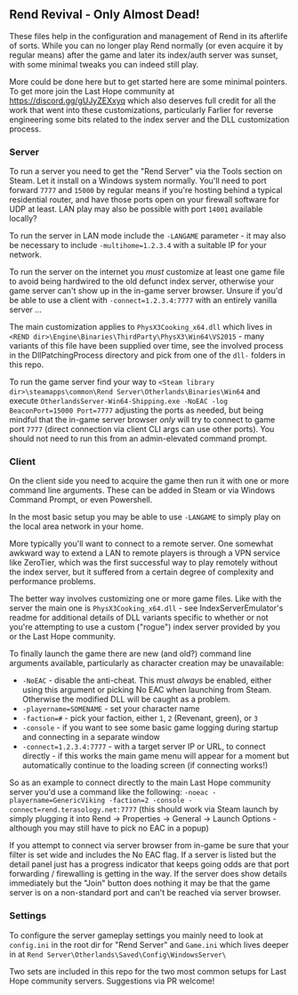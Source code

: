 ## Rend Revival - Only Almost Dead!

These files help in the configuration and management of Rend in its afterlife of sorts. While you can no longer play Rend normally (or even acquire it by regular means) after the game and later its index/auth server was sunset, with some minimal tweaks you can indeed still play.

More could be done here but to get started here are some minimal pointers. To get more join the Last Hope community at https://discord.gg/gUJyZEXxyq which also deserves full credit for all the work that went into these customizations, particularly Farlier for reverse engineering some bits related to the index server and the DLL customization process.


### Server

To run a server you need to get the "Rend Server" via the Tools section on Steam. Let it install on a Windows system normally. You'll need to port forward `7777` and `15000` by regular means if you're hosting behind a typical residential router, and have those ports open on your firewall software for UDP at least. LAN play may also be possible with port `14001` available locally?

To run the server in LAN mode include the `-LANGAME` parameter - it may also be necessary to include `-multihome=1.2.3.4` with a suitable IP for your network.

To run the server on the internet you _must_ customize at least one game file to avoid being hardwired to the old defunct index server, otherwise your game server can't show up in the in-game server browser. Unsure if you'd be able to use a client with `-connect=1.2.3.4:7777` with an entirely vanilla server ...

The main customization applies to `PhysX3Cooking_x64.dll` which lives in `<REND dir>\Engine\Binaries\ThirdParty\PhysX3\Win64\VS2015` - many variants of this file have been supplied over time, see the involved process in the DllPatchingProcess directory and pick from one of the `dll-` folders in this repo.

To run the game server find your way to `<Steam library dir>\steamapps\common\Rend Server\Otherlands\Binaries\Win64` and execute `OtherlandsServer-Win64-Shipping.exe -NoEAC -log BeaconPort=15000 Port=7777` adjusting the ports as needed, but being mindful that the in-game server browser _only_ will try to connect to game port `7777` (direct connection via client CLI args can use other ports). You should not need to run this from an admin-elevated command prompt.


### Client

On the client side you need to acquire the game then run it with one or more command line arguments. These can be added in Steam or via Windows Command Prompt, or even Powershell.

In the most basic setup you may be able to use `-LANGAME` to simply play on the local area network in your home.

More typically you'll want to connect to a remote server. One somewhat awkward way to extend a LAN to remote players is through a VPN service like ZeroTier, which was the first successful way to play remotely without the index server, but it suffered from a certain degree of complexity and performance problems.

The better way involves customizing one or more game files. Like with the server the main one is `PhysX3Cooking_x64.dll` - see IndexServerEmulator's readme for additional details of DLL variants specific to whether or not you're attempting to use a custom ("rogue") index server provided by you or the Last Hope community.

To finally launch the game there are new (and old?) command line arguments available, particularly as character creation may be unavailable:

* `-NoEAC` - disable the anti-cheat. This must _always_ be enabled, either using this argument or picking No EAC when launching from Steam. Otherwise the modified DLL will be caught as a problem.
* `-playername=SOMENAME` - set your character name
* `-faction=#` - pick your faction, either `1`, `2` (Revenant, green), or `3`
* `-console` - if you want to see some basic game logging during startup and connecting in a separate window
* `-connect=1.2.3.4:7777` - with a target server IP or URL, to connect directly - if this works the main game menu will appear for a moment but automatically continue to the loading screen (if connecting works!)

So as an example to connect directly to the main Last Hope community server you'd use a command like the following: `-noeac -playername=GenericViking -faction=2 -console -connect=rend.terasology.net:7777` (this should work via Steam launch by simply plugging it into Rend -> Properties -> General -> Launch Options - although you may still have to pick no EAC in a popup)

If you attempt to connect via server browser from in-game be sure that your filter is set wide and includes the No EAC flag. If a server is listed but the detail panel just has a progress indicator that keeps going odds are that port forwarding / firewalling is getting in the way. If the server does show details immediately but the "Join" button does nothing it may be that the game server is on a non-standard port and can't be reached via server browser.


### Settings

To configure the server gameplay settings you mainly need to look at `config.ini` in the root dir for "Rend Server" and `Game.ini` which lives deeper in at `Rend Server\Otherlands\Saved\Config\WindowsServer\`

Two sets are included in this repo for the two most common setups for Last Hope community servers. Suggestions via PR welcome!
